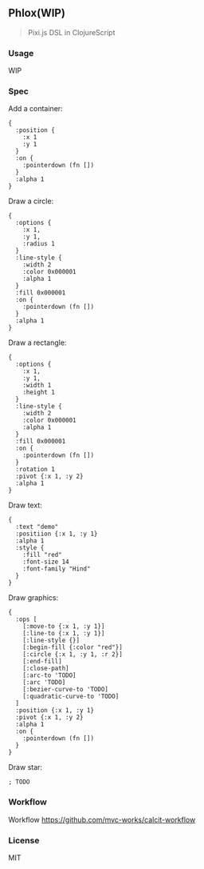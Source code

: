 
Phlox(WIP)
----

> Pixi.js DSL in ClojureScript

### Usage

WIP

### Spec

Add a container:

```edn
{
  :position {
    :x 1
    :y 1
  }
  :on {
    :pointerdown (fn [])
  }
  :alpha 1
}
```

Draw a circle:

```edn
{
  :options {
    :x 1,
    :y 1,
    :radius 1
  }
  :line-style {
    :width 2
    :color 0x000001
    :alpha 1
  }
  :fill 0x000001
  :on {
    :pointerdown (fn [])
  }
  :alpha 1
}
```

Draw a rectangle:

```edn
{
  :options {
    :x 1,
    :y 1,
    :width 1
    :height 1
  }
  :line-style {
    :width 2
    :color 0x000001
    :alpha 1
  }
  :fill 0x000001
  :on {
    :pointerdown (fn [])
  }
  :rotation 1
  :pivot {:x 1, :y 2}
  :alpha 1
}
```

Draw text:

```edn
{
  :text "demo"
  :positiion {:x 1, :y 1}
  :alpha 1
  :style {
    :fill "red"
    :font-size 14
    :font-family "Hind"
  }
}
```

Draw graphics:

```edn
{
  :ops [
    [:move-to {:x 1, :y 1}]
    [:line-to {:x 1, :y 1}]
    [:line-style {}]
    [:begin-fill {:color "red"}]
    [:circle {:x 1, :y 1, :r 2}]
    [:end-fill]
    [:close-path]
    [:arc-to 'TODO]
    [:arc 'TODO]
    [:bezier-curve-to 'TODO]
    [:quadratic-curve-to 'TODO]
  ]
  :position {:x 1, :y 1}
  :pivot {:x 1, :y 2}
  :alpha 1
  :on {
    :pointerdown (fn [])
  }
}
```

Draw star:

```edn
; TODO
```

### Workflow

Workflow https://github.com/mvc-works/calcit-workflow

### License

MIT
